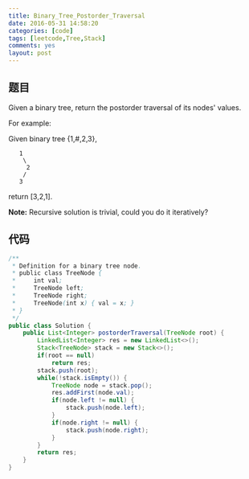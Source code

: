 ```yaml
---
title: Binary_Tree_Postorder_Traversal
date: 2016-05-31 14:58:20
categories: [code]
tags: [leetcode,Tree,Stack]
comments: yes
layout: post
---
```


## 题目

Given a binary tree, return the postorder traversal of its nodes' values.

For example:

Given binary tree {1,#,2,3},

```
   1
    \
     2
    /
   3
```

return [3,2,1].

**Note:** Recursive solution is trivial, could you do it iteratively?

## 代码

```java
/**
 * Definition for a binary tree node.
 * public class TreeNode {
 *     int val;
 *     TreeNode left;
 *     TreeNode right;
 *     TreeNode(int x) { val = x; }
 * }
 */
public class Solution {
    public List<Integer> postorderTraversal(TreeNode root) {
        LinkedList<Integer> res = new LinkedList<>();
        Stack<TreeNode> stack = new Stack<>();
        if(root == null)
            return res;
        stack.push(root);
        while(!stack.isEmpty()) {
            TreeNode node = stack.pop();
            res.addFirst(node.val);
            if(node.left != null) {
                stack.push(node.left);
            }
            if(node.right != null) {
                stack.push(node.right);
            } 
        }
        return res;
    }
}
```